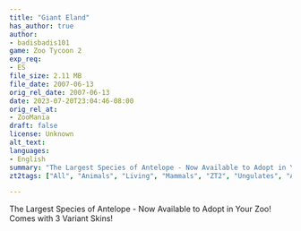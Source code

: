 ```yaml
---
title: "Giant Eland"
has_author: true
author: 
- badisbadis101
game: Zoo Tycoon 2
exp_req: 
- ES
file_size: 2.11 MB
file_date: 2007-06-13
orig_rel_date: 2007-06-13
date: 2023-07-20T23:04:46-08:00
orig_rel_at: 
- ZooMania
draft: false
license: Unknown
alt_text: 
languages:
- English
summary: "The Largest Species of Antelope - Now Available to Adopt in Your Zoo! Comes with 3 Variant Skins! "
zt2tags: ["All", "Animals", "Living", "Mammals", "ZT2", "Ungulates", "African", "Endangered Species"]

---
```


The Largest Species of Antelope - Now Available to Adopt in Your Zoo! Comes with 3 Variant Skins! 